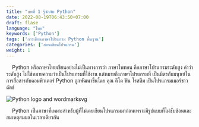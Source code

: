```yaml
---
title: "บทที่ 1 รู้จักกับ Python"
date: 2022-08-19T06:43:50+07:00
draft: flase
language: "ไทย"
keywords: ['Python']
tags: ['การเขียนภาษาโปรแกรม Python พื้นฐาน']
categories: ['สอนเขียนโปรแกรม']
weight: 1
---
```


    Python หรือภาษาไทยเขียนอย่างไม่เป็นทางการว่า ภาษาไพทอน คือภาษาโปรแกรมระดับสูง คำว่าระดับสูง ไม่ใช่หมายความว่าเป็นโปรแกรมที่ใช้งาน แต่หมายถึงภาษาโปรแกรมที่ เป็นมิตรกับมนุษย์ในการสื่อสารกับคอมพิวเตอร์ Python ถูกพัฒนาขึ้นโดย คุณ คีโด ฟัน โรสซึม เป็นโปรแกรมเมอร์ชาวดัตช์

![Python logo and wordmarksvg](https://upload.wikimedia.org/wikipedia/commons/thumb/f/f8/Python_logo_and_wordmark.svg/300px-Python_logo_and_wordmark.svg.png#center)

    Python เป็นภาษาที่เหมาะสำหรับผู้ที่ไม่เคยเขียนโปรแกรมมาก่อนเพราะมีรูปแบบที่ไม่ซับซ้อนและสมเหตุสมผลในเวลาเดียวกัน